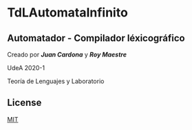 # TdLAutomataInfinito
## Automatador - Compilador léxicográfico
Creado por ***Juan Cardona*** y ***Roy Maestre***

UdeA 2020-1

Teoría de Lenguajes y Laboratorio

## License
[MIT](https://choosealicense.com/licenses/mit/)
